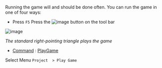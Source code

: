 Running the game will and should be done often. You can run the game in one of four ways:
* Press `F5`
 Press the ![image](https://media.githubusercontent.com/media/zeroengineteam/ZeroFiles/master/doc_files/47180.png) button on the tool bar


![image](https://media.githubusercontent.com/media/zeroengineteam/ZeroFiles/master/doc_files/47176.png)


*The standard right-pointing triangle plays the game*

- [ Command](https://github.com/zeroengineteam/ZeroDocs/zero_editor_documentation/zeromanual/editor/editorcommands/commands.markdown) : [ PlayGame](https://github.com/zeroengineteam/ZeroDocs/code_reference/command_reference.markdown#playgame)

 Select Menu `Project  > Play Game`
 

 